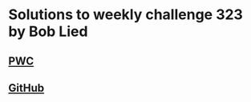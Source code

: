 # Solutions to weekly challenge 323 by Bob Lied

## [PWC](https://perlweeklychallenge.org/blog/perl-weekly-challenge-323/)
## [GitHub](https://github.com/boblied/perlweeklychallenge-club/tree/master/challenge-323/bob-lied)
